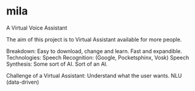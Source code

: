 # mila
 A Virtual Voice Assistant

The aim of this project is to Virtual Assistant available for more people.


Breakdown: Easy to download, change and learn. Fast and expandible.
Technologies: 
    Speech Recognition: (Google, Pocketsphinx, Vosk)
    Speech Synthesis: Some sort of AI.
    Sort of an AI.


Challenge of a Virtual Assistant:
    Understand what the user wants. NLU (data-driven)
